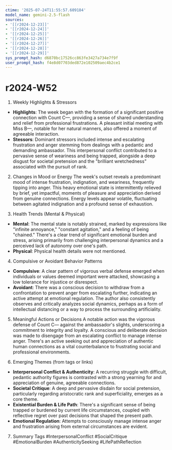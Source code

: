 ```yaml
---
ctime: '2025-07-24T11:55:57.609184'
model_name: gemini-2.5-flash
sources:
- '[[r2024-12-23]]'
- '[[r2024-12-24]]'
- '[[r2024-12-25]]'
- '[[r2024-12-26]]'
- '[[r2024-12-27]]'
- '[[r2024-12-28]]'
- '[[r2024-12-29]]'
sys_prompt_hash: d6870bc17526cc863fe3427a734e7f9f
user_prompt_hash: f4e8d07703ded872e102509aec4b2ce1
---
```

# r2024-W52

1. Weekly Highlights & Stressors
*   **Highlights**: The week began with the formation of a significant positive connection with Count C—, providing a sense of shared understanding and relief from professional frustrations. A pleasant initial meeting with Miss B—, notable for her natural manners, also offered a moment of agreeable interaction.
*   **Stessors**: Dominant stressors included intense and escalating frustration and anger stemming from dealings with a pedantic and demanding ambassador. This interpersonal conflict contributed to a pervasive sense of weariness and being trapped, alongside a deep disgust for societal pretension and the "brilliant wretchedness" associated with the pursuit of rank.

2. Changes in Mood or Energy
The week's outset reveals a predominant mood of intense frustration, indignation, and weariness, frequently tipping into anger. This heavy emotional state is intermittently relieved by brief, yet impactful, moments of pleasure and appreciation derived from genuine connections. Energy levels appear volatile, fluctuating between agitated indignation and a profound sense of exhaustion.

3. Health Trends (Mental & Physical)
*   **Mental**: The mental state is notably strained, marked by expressions like "infinite annoyance," "constant agitation," and a feeling of being "chained." There's a clear trend of significant emotional burden and stress, arising primarily from challenging interpersonal dynamics and a perceived lack of autonomy over one's path.
*   **Physical**: Physical health details were not mentioned.

4. Compulsive or Avoidant Behavior Patterns
*   **Compulsive**: A clear pattern of vigorous verbal defense emerged when individuals or values deemed important were attacked, showcasing a low tolerance for injustice or disrespect.
*   **Avoidant**: There was a conscious decision to withdraw from a confrontation to prevent anger from escalating further, indicating an active attempt at emotional regulation. The author also consistently observes and critically analyzes social dynamics, perhaps as a form of intellectual distancing or a way to process the surrounding artificiality.

5. Meaningful Actions or Decisions
A notable action was the vigorous defense of Count C— against the ambassador's slights, underscoring a commitment to integrity and loyalty. A conscious and deliberate decision was made to disengage from an escalating conflict to manage intense anger. There's an active seeking out and appreciation of authentic human connections as a vital counterbalance to frustrating social and professional environments.

6. Emerging Themes (from tags or links)
*   **Interpersonal Conflict & Authenticity**: A recurring struggle with difficult, pedantic authority figures is contrasted with a strong yearning for and appreciation of genuine, agreeable connections.
*   **Societal Critique**: A deep and pervasive disdain for social pretension, particularly regarding aristocratic rank and superficiality, emerges as a core theme.
*   **Existential Burden & Life Path**: There's a significant sense of being trapped or burdened by current life circumstances, coupled with reflective regret over past decisions that shaped the present path.
*   **Emotional Regulation**: Attempts to consciously manage intense anger and frustration arising from external circumstances are evident.

7. Summary Tags
#InterpersonalConflict #SocialCritique #EmotionalBurden #AuthenticitySeeking #LifePathReflection
